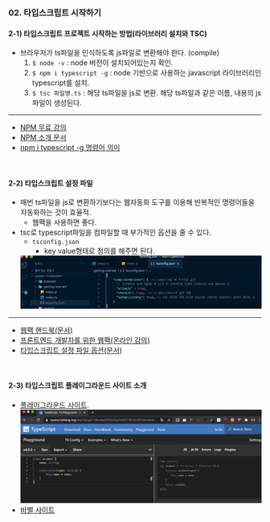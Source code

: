 ### 02. 타입스크립트 시작하기
#### 2-1) 타입스크립트 프로젝트 시작하는 방법(라이브러리 설치와 TSC)
-  브라우저가 ts파일을 인식하도록 js파일로 변환해야 한다. (compile)
	1)  `$ node -v` : node 버전이 설치되어있는지 확인.
	2)  `$ npm i typescript -g` :  node 기반으로 사용하는 javascript 라이브러리인 typescript를 설치.
	3) `$ tsc 파일명.ts` : 해당 ts파일을 js로 변환. 해당 ts파일과 같은 이름, 내용의 js파일이 생성된다.
***
-   [NPM 무료 강의](https://www.inflearn.com/course/%ED%94%84%EB%9F%B0%ED%8A%B8%EC%97%94%EB%93%9C-%EC%9B%B9%ED%8C%A9/lecture/37370?tab=curriculum)
-   [NPM 소개 문서](https://joshua1988.github.io/webpack-guide/build/node-npm.html#npm)
-   [npm i typescript -g 명령어 의미](https://joshua1988.github.io/webpack-guide/build/npm-module-install.html#npm-%EC%A0%84%EC%97%AD-%EC%84%A4%EC%B9%98)

<br/>

#### 2-2) 타입스크립트 설정 파일
- 매번 ts파일을 js로 변환하기보다는 웹자동화 도구를 이용해 반복적인 명령어들을 자동화하는 것이 효율적.
	- 웹팩을 사용하면 좋다.
- tsc로 typescript파일을 컴파일할 때 부가적인 옵션을 줄 수 있다.
	- `tsconfig.json`
		- key value형태로 정의를 해주면 된다.
	<img src="./imgs/2-2-1.png" width="500"/>
	
***
-   [웹팩 핸드북(문서)](https://joshua1988.github.io/webpack-guide/)
-   [프론트엔드 개발자를 위한 웹팩(온라인 강의)](https://www.inflearn.com/course/%ED%94%84%EB%9F%B0%ED%8A%B8%EC%97%94%EB%93%9C-%EC%9B%B9%ED%8C%A9)
-   [타입스크립트 설정 파일 옵션(문서)](https://www.typescriptlang.org/docs/handbook/compiler-options.html)

<br/>

#### 2-3) 타입스크립트 플레이그라운드 사이트 소개
-   [플레이그라운드 사이트](https://www.typescriptlang.org/play/).  
	  <img src="./imgs/2-3-1.png" width="500"/>
-   [바벨 사이트](https://babeljs.io/)
